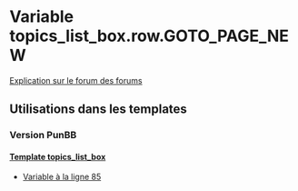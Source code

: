 # Variable topics_list_box.row.GOTO_PAGE_NEW
[Explication sur le forum des forums](http://forum.forumactif.com/t294113-listing-des-variables#topics_list_box.row.GOTO_PAGE_NEW)

## Utilisations dans les templates

### Version PunBB

#### [Template topics_list_box](punbb/topics_list_box.md)
* [Variable à la ligne 85](../punbb/topics_list_box.tpl#L85)